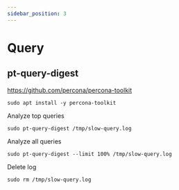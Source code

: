 ```yaml
---
sidebar_position: 3
---
```


# Query

## pt-query-digest

<https://github.com/percona/percona-toolkit>

```
sudo apt install -y percona-toolkit
```

Analyze top queries
```
sudo pt-query-digest /tmp/slow-query.log
```
Analyze all queries
```
sudo pt-query-digest --limit 100% /tmp/slow-query.log
```
Delete log
```
sudo rm /tmp/slow-query.log
```
